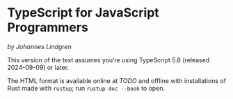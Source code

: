 # TypeScript for JavaScript Programmers

_by Johannes Lindgren_

This version of the text assumes you’re using TypeScript 5.6 (released 2024-09-09)
or later.

The HTML format is available online at
_TODO_
and offline with installations of Rust made with `rustup`; run `rustup doc
--book` to open.
